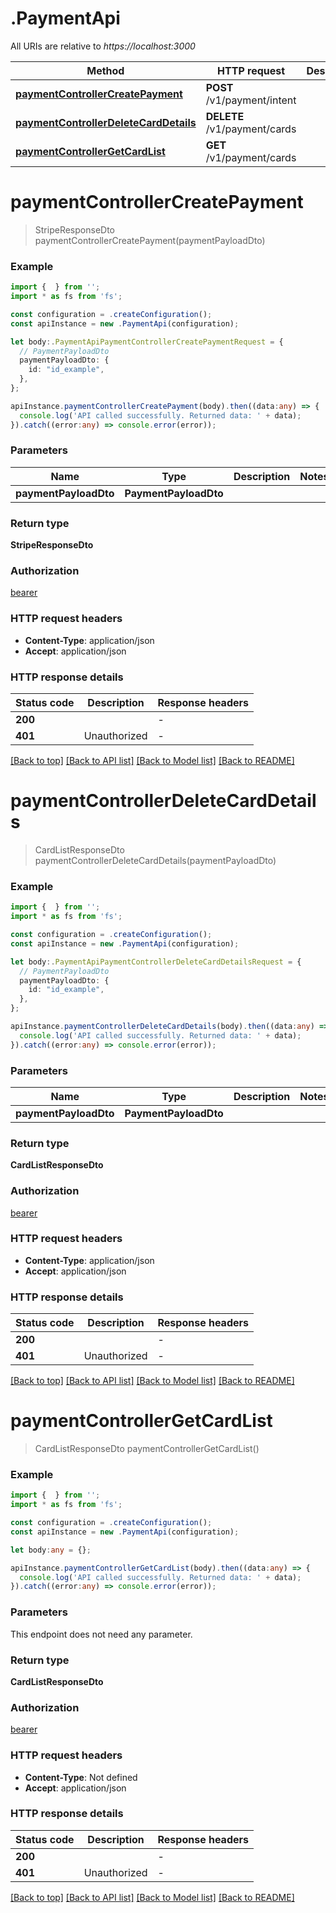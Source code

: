 # .PaymentApi

All URIs are relative to *https://localhost:3000*

Method | HTTP request | Description
------------- | ------------- | -------------
[**paymentControllerCreatePayment**](PaymentApi.md#paymentControllerCreatePayment) | **POST** /v1/payment/intent | 
[**paymentControllerDeleteCardDetails**](PaymentApi.md#paymentControllerDeleteCardDetails) | **DELETE** /v1/payment/cards | 
[**paymentControllerGetCardList**](PaymentApi.md#paymentControllerGetCardList) | **GET** /v1/payment/cards | 


# **paymentControllerCreatePayment**
> StripeResponseDto paymentControllerCreatePayment(paymentPayloadDto)


### Example


```typescript
import {  } from '';
import * as fs from 'fs';

const configuration = .createConfiguration();
const apiInstance = new .PaymentApi(configuration);

let body:.PaymentApiPaymentControllerCreatePaymentRequest = {
  // PaymentPayloadDto
  paymentPayloadDto: {
    id: "id_example",
  },
};

apiInstance.paymentControllerCreatePayment(body).then((data:any) => {
  console.log('API called successfully. Returned data: ' + data);
}).catch((error:any) => console.error(error));
```


### Parameters

Name | Type | Description  | Notes
------------- | ------------- | ------------- | -------------
 **paymentPayloadDto** | **PaymentPayloadDto**|  |


### Return type

**StripeResponseDto**

### Authorization

[bearer](README.md#bearer)

### HTTP request headers

 - **Content-Type**: application/json
 - **Accept**: application/json


### HTTP response details
| Status code | Description | Response headers |
|-------------|-------------|------------------|
**200** |  |  -  |
**401** | Unauthorized |  -  |

[[Back to top]](#) [[Back to API list]](README.md#documentation-for-api-endpoints) [[Back to Model list]](README.md#documentation-for-models) [[Back to README]](README.md)

# **paymentControllerDeleteCardDetails**
> CardListResponseDto paymentControllerDeleteCardDetails(paymentPayloadDto)


### Example


```typescript
import {  } from '';
import * as fs from 'fs';

const configuration = .createConfiguration();
const apiInstance = new .PaymentApi(configuration);

let body:.PaymentApiPaymentControllerDeleteCardDetailsRequest = {
  // PaymentPayloadDto
  paymentPayloadDto: {
    id: "id_example",
  },
};

apiInstance.paymentControllerDeleteCardDetails(body).then((data:any) => {
  console.log('API called successfully. Returned data: ' + data);
}).catch((error:any) => console.error(error));
```


### Parameters

Name | Type | Description  | Notes
------------- | ------------- | ------------- | -------------
 **paymentPayloadDto** | **PaymentPayloadDto**|  |


### Return type

**CardListResponseDto**

### Authorization

[bearer](README.md#bearer)

### HTTP request headers

 - **Content-Type**: application/json
 - **Accept**: application/json


### HTTP response details
| Status code | Description | Response headers |
|-------------|-------------|------------------|
**200** |  |  -  |
**401** | Unauthorized |  -  |

[[Back to top]](#) [[Back to API list]](README.md#documentation-for-api-endpoints) [[Back to Model list]](README.md#documentation-for-models) [[Back to README]](README.md)

# **paymentControllerGetCardList**
> CardListResponseDto paymentControllerGetCardList()


### Example


```typescript
import {  } from '';
import * as fs from 'fs';

const configuration = .createConfiguration();
const apiInstance = new .PaymentApi(configuration);

let body:any = {};

apiInstance.paymentControllerGetCardList(body).then((data:any) => {
  console.log('API called successfully. Returned data: ' + data);
}).catch((error:any) => console.error(error));
```


### Parameters
This endpoint does not need any parameter.


### Return type

**CardListResponseDto**

### Authorization

[bearer](README.md#bearer)

### HTTP request headers

 - **Content-Type**: Not defined
 - **Accept**: application/json


### HTTP response details
| Status code | Description | Response headers |
|-------------|-------------|------------------|
**200** |  |  -  |
**401** | Unauthorized |  -  |

[[Back to top]](#) [[Back to API list]](README.md#documentation-for-api-endpoints) [[Back to Model list]](README.md#documentation-for-models) [[Back to README]](README.md)


